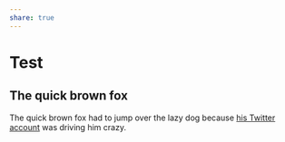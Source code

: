 ```yaml
---
share: true
---
```

# Test
## The quick brown fox

The quick brown fox had to jump over the lazy dog because [his Twitter account](http://twitter.com/brownfox) was driving him crazy.